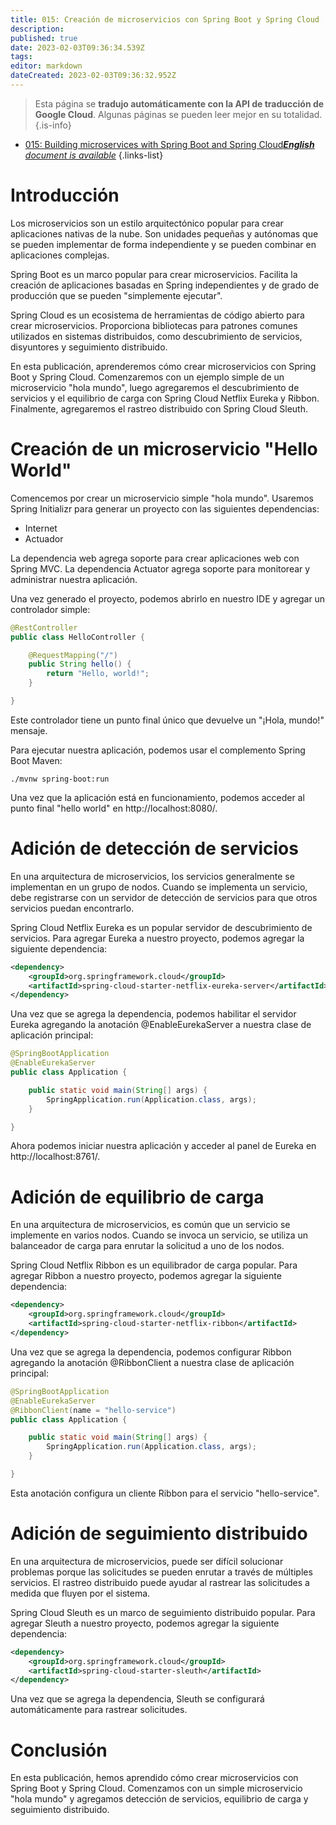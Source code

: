 ```yaml
---
title: 015: Creación de microservicios con Spring Boot y Spring Cloud
description: 
published: true
date: 2023-02-03T09:36:34.539Z
tags: 
editor: markdown
dateCreated: 2023-02-03T09:36:32.952Z
---
```


> Esta página se **tradujo automáticamente con la API de traducción de Google Cloud**.
Algunas páginas se pueden leer mejor en su totalidad.{.is-info}



- [015: Building microservices with Spring Boot and Spring Cloud***English** document is available*](/en/Knowledge-base/Spring-Boot/Learning/015-building-microservices-with-spring-boot-and-spring-cloud)
{.links-list}


# Introducción

Los microservicios son un estilo arquitectónico popular para crear aplicaciones nativas de la nube. Son unidades pequeñas y autónomas que se pueden implementar de forma independiente y se pueden combinar en aplicaciones complejas.

Spring Boot es un marco popular para crear microservicios. Facilita la creación de aplicaciones basadas en Spring independientes y de grado de producción que se pueden "simplemente ejecutar".

Spring Cloud es un ecosistema de herramientas de código abierto para crear microservicios. Proporciona bibliotecas para patrones comunes utilizados en sistemas distribuidos, como descubrimiento de servicios, disyuntores y seguimiento distribuido.

En esta publicación, aprenderemos cómo crear microservicios con Spring Boot y Spring Cloud. Comenzaremos con un ejemplo simple de un microservicio "hola mundo", luego agregaremos el descubrimiento de servicios y el equilibrio de carga con Spring Cloud Netflix Eureka y Ribbon. Finalmente, agregaremos el rastreo distribuido con Spring Cloud Sleuth.

# Creación de un microservicio "Hello World"

Comencemos por crear un microservicio simple "hola mundo". Usaremos Spring Initializr para generar un proyecto con las siguientes dependencias:

- Internet
- Actuador

La dependencia web agrega soporte para crear aplicaciones web con Spring MVC. La dependencia Actuator agrega soporte para monitorear y administrar nuestra aplicación.

Una vez generado el proyecto, podemos abrirlo en nuestro IDE y agregar un controlador simple:

```java
@RestController
public class HelloController {

    @RequestMapping("/")
    public String hello() {
        return "Hello, world!";
    }

}
```

Este controlador tiene un punto final único que devuelve un "¡Hola, mundo!" mensaje.

Para ejecutar nuestra aplicación, podemos usar el complemento Spring Boot Maven:

```
./mvnw spring-boot:run
```

Una vez que la aplicación está en funcionamiento, podemos acceder al punto final "hello world" en http://localhost:8080/.

# Adición de detección de servicios

En una arquitectura de microservicios, los servicios generalmente se implementan en un grupo de nodos. Cuando se implementa un servicio, debe registrarse con un servidor de detección de servicios para que otros servicios puedan encontrarlo.

Spring Cloud Netflix Eureka es un popular servidor de descubrimiento de servicios. Para agregar Eureka a nuestro proyecto, podemos agregar la siguiente dependencia:

```xml
<dependency>
    <groupId>org.springframework.cloud</groupId>
    <artifactId>spring-cloud-starter-netflix-eureka-server</artifactId>
</dependency>
```

Una vez que se agrega la dependencia, podemos habilitar el servidor Eureka agregando la anotación @EnableEurekaServer a nuestra clase de aplicación principal:

```java
@SpringBootApplication
@EnableEurekaServer
public class Application {

    public static void main(String[] args) {
        SpringApplication.run(Application.class, args);
    }

}
```

Ahora podemos iniciar nuestra aplicación y acceder al panel de Eureka en http://localhost:8761/.

# Adición de equilibrio de carga

En una arquitectura de microservicios, es común que un servicio se implemente en varios nodos. Cuando se invoca un servicio, se utiliza un balanceador de carga para enrutar la solicitud a uno de los nodos.

Spring Cloud Netflix Ribbon es un equilibrador de carga popular. Para agregar Ribbon a nuestro proyecto, podemos agregar la siguiente dependencia:

```xml
<dependency>
    <groupId>org.springframework.cloud</groupId>
    <artifactId>spring-cloud-starter-netflix-ribbon</artifactId>
</dependency>
```

Una vez que se agrega la dependencia, podemos configurar Ribbon agregando la anotación @RibbonClient a nuestra clase de aplicación principal:

```java
@SpringBootApplication
@EnableEurekaServer
@RibbonClient(name = "hello-service")
public class Application {

    public static void main(String[] args) {
        SpringApplication.run(Application.class, args);
    }

}
```

Esta anotación configura un cliente Ribbon para el servicio "hello-service".

# Adición de seguimiento distribuido

En una arquitectura de microservicios, puede ser difícil solucionar problemas porque las solicitudes se pueden enrutar a través de múltiples servicios. El rastreo distribuido puede ayudar al rastrear las solicitudes a medida que fluyen por el sistema.

Spring Cloud Sleuth es un marco de seguimiento distribuido popular. Para agregar Sleuth a nuestro proyecto, podemos agregar la siguiente dependencia:

```xml
<dependency>
    <groupId>org.springframework.cloud</groupId>
    <artifactId>spring-cloud-starter-sleuth</artifactId>
</dependency>
```

Una vez que se agrega la dependencia, Sleuth se configurará automáticamente para rastrear solicitudes.

# Conclusión

En esta publicación, hemos aprendido cómo crear microservicios con Spring Boot y Spring Cloud. Comenzamos con un simple microservicio "hola mundo" y agregamos detección de servicios, equilibrio de carga y seguimiento distribuido.